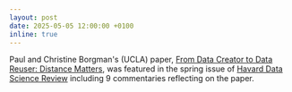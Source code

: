 ```yaml
---
layout: post
date: 2025-05-05 12:00:00 +0100
inline: true
---
```


Paul and Christine Borgman's (UCLA) paper, [From Data Creator to Data Reuser: Distance Matters](https://doi.org/10.1162/99608f92.35d32cfc), was featured in the spring issue of [Havard Data Science Review](https://hdsr.mitpress.mit.edu/volume7issue2) including 9 commentaries reflecting on the paper. 